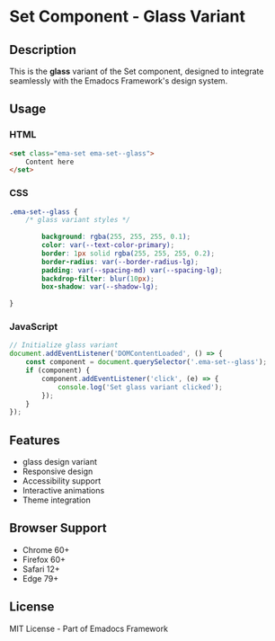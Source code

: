 # Set Component - Glass Variant

## Description
This is the **glass** variant of the Set component, designed to integrate seamlessly with the Emadocs Framework's design system.

## Usage

### HTML
```html
<set class="ema-set ema-set--glass">
    Content here
</set>
```

### CSS
```css
.ema-set--glass {
    /* glass variant styles */
    
        background: rgba(255, 255, 255, 0.1);
        color: var(--text-color-primary);
        border: 1px solid rgba(255, 255, 255, 0.2);
        border-radius: var(--border-radius-lg);
        padding: var(--spacing-md) var(--spacing-lg);
        backdrop-filter: blur(10px);
        box-shadow: var(--shadow-lg);
    
}
```

### JavaScript
```javascript
// Initialize glass variant
document.addEventListener('DOMContentLoaded', () => {
    const component = document.querySelector('.ema-set--glass');
    if (component) {
        component.addEventListener('click', (e) => {
            console.log('Set glass variant clicked');
        });
    }
});
```

## Features
- glass design variant
- Responsive design
- Accessibility support
- Interactive animations
- Theme integration

## Browser Support
- Chrome 60+
- Firefox 60+
- Safari 12+
- Edge 79+

## License
MIT License - Part of Emadocs Framework
